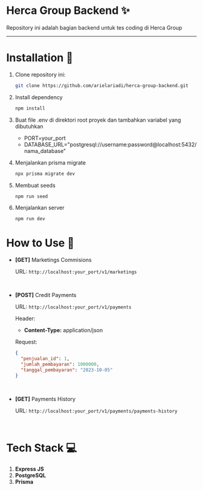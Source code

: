 # Herca Group Backend ✨

Repository ini adalah bagian backend untuk tes coding di Herca Group

---

# Installation 🚀

1. Clone repository ini:
   ```bash
   git clone https://github.com/arielariadi/herca-group-backend.git
   ```

2. Install dependency
   ```bash
   npm install
   ```

3. Buat file .env di direktori root proyek dan tambahkan variabel yang dibutuhkan
   - PORT=your_port
   - DATABASE_URL="postgresql://username:password@localhost:5432/nama_database"
  
4. Menjalankan prisma migrate
   ```bash
   npx prisma migrate dev
   ```

5. Membuat seeds
   ```bash
   npm run seed
   ```

6. Menjalankan server
   ```bash
   npm run dev
   ```

# How to Use 🔎

* **[GET]** Marketings Commisions

  URL:
  `http://localhost:your_port/v1/marketings`

  <br>

* **[POST]** Credit Payments

  URL:
  `http://localhost:your_port/v1/payments`

  Header:
  * **Content-Type:** application/json
 
  Request:
  ```json
  {
    "penjualan_id": 1,
    "jumlah_pembayaran": 1000000,
    "tanggal_pembayaran": "2023-10-05"
  }
  ```

  <br>

* **[GET]** Payments History

  URL:
  `http://localhost:your_port/v1/payments/payments-history`

  <br>

# Tech Stack 💻
  1. **Express JS**
  2. **PostgreSQL**
  3. **Prisma**
